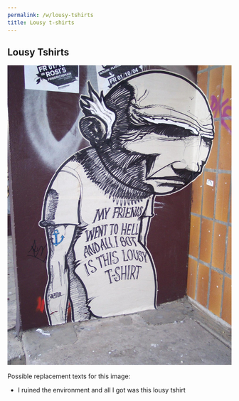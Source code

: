 ```yaml
---
permalink: /w/lousy-tshirts
title: Lousy t-shirts
---
```


## Lousy Tshirts

<img src='/f/i/tshirt.jpg'/>

Possible replacement texts for this image:

- I ruined the environment and all I got was this lousy tshirt
